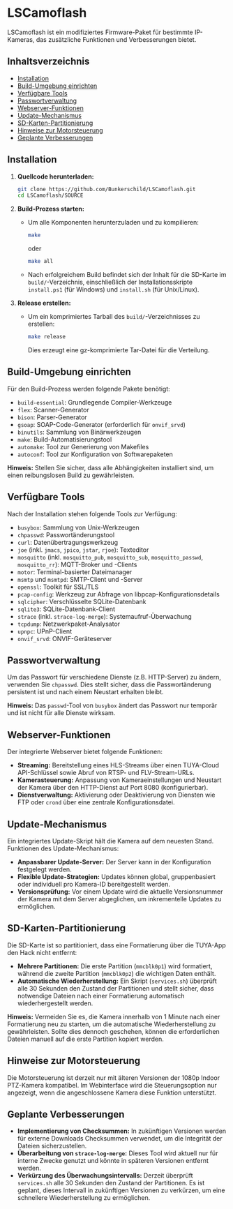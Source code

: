# LSCamoflash

LSCamoflash ist ein modifiziertes Firmware-Paket für bestimmte IP-Kameras, das zusätzliche Funktionen und Verbesserungen bietet.

## Inhaltsverzeichnis

- [Installation](#installation)
- [Build-Umgebung einrichten](#build-umgebung-einrichten)
- [Verfügbare Tools](#verfügbare-tools)
- [Passwortverwaltung](#passwortverwaltung)
- [Webserver-Funktionen](#webserver-funktionen)
- [Update-Mechanismus](#update-mechanismus)
- [SD-Karten-Partitionierung](#sd-karten-partitionierung)
- [Hinweise zur Motorsteuerung](#hinweise-zur-motorsteuerung)
- [Geplante Verbesserungen](#geplante-verbesserungen)

## Installation

1. **Quellcode herunterladen:**

   ```bash
   git clone https://github.com/Bunkerschild/LSCamoflash.git
   cd LSCamoflash/SOURCE
   ```

2. **Build-Prozess starten:**

   - Um alle Komponenten herunterzuladen und zu kompilieren:

     ```bash
     make
     ```

     oder

     ```bash
     make all
     ```

   - Nach erfolgreichem Build befindet sich der Inhalt für die SD-Karte im `build/`-Verzeichnis, einschließlich der Installationsskripte `install.ps1` (für Windows) und `install.sh` (für Unix/Linux).

3. **Release erstellen:**

   - Um ein komprimiertes Tarball des `build/`-Verzeichnisses zu erstellen:

     ```bash
     make release
     ```

     Dies erzeugt eine gz-komprimierte Tar-Datei für die Verteilung.

## Build-Umgebung einrichten

Für den Build-Prozess werden folgende Pakete benötigt:

- `build-essential`: Grundlegende Compiler-Werkzeuge
- `flex`: Scanner-Generator
- `bison`: Parser-Generator
- `gsoap`: SOAP-Code-Generator (erforderlich für `onvif_srvd`)
- `binutils`: Sammlung von Binärwerkzeugen
- `make`: Build-Automatisierungstool
- `automake`: Tool zur Generierung von Makefiles
- `autoconf`: Tool zur Konfiguration von Softwarepaketen

**Hinweis:** Stellen Sie sicher, dass alle Abhängigkeiten installiert sind, um einen reibungslosen Build zu gewährleisten.

## Verfügbare Tools

Nach der Installation stehen folgende Tools zur Verfügung:

- `busybox`: Sammlung von Unix-Werkzeugen
- `chpasswd`: Passwortänderungstool
- `curl`: Datenübertragungswerkzeug
- `joe` (inkl. `jmacs`, `jpico`, `jstar`, `rjoe`): Texteditor
- `mosquitto` (inkl. `mosquitto_pub`, `mosquitto_sub`, `mosquitto_passwd`, `mosquitto_rr`): MQTT-Broker und -Clients
- `motor`: Terminal-basierter Dateimanager
- `msmtp` und `msmtpd`: SMTP-Client und -Server
- `openssl`: Toolkit für SSL/TLS
- `pcap-config`: Werkzeug zur Abfrage von libpcap-Konfigurationsdetails
- `sqlcipher`: Verschlüsselte SQLite-Datenbank
- `sqlite3`: SQLite-Datenbank-Client
- `strace` (inkl. `strace-log-merge`): Systemaufruf-Überwachung
- `tcpdump`: Netzwerkpaket-Analysator
- `upnpc`: UPnP-Client
- `onvif_srvd`: ONVIF-Geräteserver

## Passwortverwaltung

Um das Passwort für verschiedene Dienste (z.B. HTTP-Server) zu ändern, verwenden Sie `chpasswd`. Dies stellt sicher, dass die Passwortänderung persistent ist und nach einem Neustart erhalten bleibt.

**Hinweis:** Das `passwd`-Tool von `busybox` ändert das Passwort nur temporär und ist nicht für alle Dienste wirksam.

## Webserver-Funktionen

Der integrierte Webserver bietet folgende Funktionen:

- **Streaming:** Bereitstellung eines HLS-Streams über einen TUYA-Cloud API-Schlüssel sowie Abruf von RTSP- und FLV-Stream-URLs.
- **Kamerasteuerung:** Anpassung von Kameraeinstellungen und Neustart der Kamera über den HTTP-Dienst auf Port 8080 (konfigurierbar).
- **Dienstverwaltung:** Aktivierung oder Deaktivierung von Diensten wie FTP oder `crond` über eine zentrale Konfigurationsdatei.

## Update-Mechanismus

Ein integriertes Update-Skript hält die Kamera auf dem neuesten Stand. Funktionen des Update-Mechanismus:

- **Anpassbarer Update-Server:** Der Server kann in der Konfiguration festgelegt werden.
- **Flexible Update-Strategien:** Updates können global, gruppenbasiert oder individuell pro Kamera-ID bereitgestellt werden.
- **Versionsprüfung:** Vor einem Update wird die aktuelle Versionsnummer der Kamera mit dem Server abgeglichen, um inkrementelle Updates zu ermöglichen.

## SD-Karten-Partitionierung

Die SD-Karte ist so partitioniert, dass eine Formatierung über die TUYA-App den Hack nicht entfernt:

- **Mehrere Partitionen:** Die erste Partition (`mmcblk0p1`) wird formatiert, während die zweite Partition (`mmcblk0p2`) die wichtigen Daten enthält.
- **Automatische Wiederherstellung:** Ein Skript (`services.sh`) überprüft alle 30 Sekunden den Zustand der Partitionen und stellt sicher, dass notwendige Dateien nach einer Formatierung automatisch wiederhergestellt werden.

**Hinweis:** Vermeiden Sie es, die Kamera innerhalb von 1 Minute nach einer Formatierung neu zu starten, um die automatische Wiederherstellung zu gewährleisten. Sollte dies dennoch geschehen, können die erforderlichen Dateien manuell auf die erste Partition kopiert werden.

## Hinweise zur Motorsteuerung

Die Motorsteuerung ist derzeit nur mit älteren Versionen der 1080p Indoor PTZ-Kamera kompatibel. Im Webinterface wird die Steuerungsoption nur angezeigt, wenn die angeschlossene Kamera diese Funktion unterstützt.

## Geplante Verbesserungen

- **Implementierung von Checksummen:** In zukünftigen Versionen werden für externe Downloads Checksummen verwendet, um die Integrität der Dateien sicherzustellen.
- **Überarbeitung von `strace-log-merge`:** Dieses Tool wird aktuell nur für interne Zwecke genutzt und könnte in späteren Versionen entfernt werden.
- **Verkürzung des Überwachungsintervalls:** Derzeit überprüft `services.sh` alle 30 Sekunden den Zustand der Partitionen. Es ist geplant, dieses Intervall in zukünftigen Versionen zu verkürzen, um eine schnellere Wiederherstellung zu ermöglichen.
